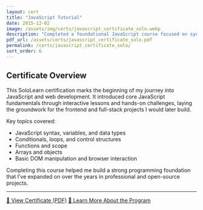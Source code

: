 ```yaml
---
layout: cert
title: "JavaScript Tutorial"
date: 2015-12-02
image: /assets/img/certs/javascript_certificate_solo.webp
description: "Completed a foundational JavaScript course focused on syntax, control flow, functions, objects, and DOM manipulation."
pdf_url: /assets/certs/javascript_certificate_solo.pdf
permalink: /certs/javascript_certificate_solo/
sort_order: 6
---
```


## Certificate Overview

This SoloLearn certification marks the beginning of my journey into JavaScript and web development. It introduced core JavaScript fundamentals through interactive lessons and hands-on challenges, laying the groundwork for the frontend and full-stack projects I would later build.

Key topics covered:

- JavaScript syntax, variables, and data types  
- Conditionals, loops, and control structures  
- Functions and scope  
- Arrays and objects  
- Basic DOM manipulation and browser interaction  

Completing this course helped me build a strong programming foundation that I’ve expanded on over the years in professional and open-source projects.


---

[📄 View Certificate (PDF)](/assets/certs/javascript_certificate_solo.pdf)
[🔗 Learn More About the Program](https://www.sololearn.com/en/learn/courses/javascript-introduction)  